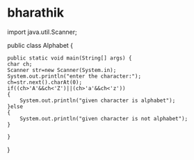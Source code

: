 # bharathik
import java.util.Scanner;


public class Alphabet {

	public static void main(String[] args) {
    char ch;
    Scanner str=new Scanner(System.in);
    System.out.println("enter the character:");
    ch=str.next().charAt(0);
    if((ch>'A'&&ch<'Z')||(ch>'a'&&ch<'z'))
    {
    	System.out.println("given character is alphabet");
    }else
    {
    	System.out.println("given character is not alphabet");
    }

	}

}
